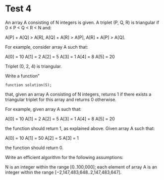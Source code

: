# Test 4

An array A consisting of N integers is given. A triplet (P, Q, R) is triangular if 0 ≤ P < Q < R < N and:

A[P] + A[Q] > A[R],
A[Q] + A[R] > A[P],
A[R] + A[P] > A[Q].

For example, consider array A such that:

A[0] = 10    A[1] = 2    A[2] = 5
A[3] = 1     A[4] = 8    A[5] = 20

Triplet (0, 2, 4) is triangular.

Write a function”

```function solution(S);```

that, given an array A consisting of N integers, returns 1 if there exists a triangular triplet for this array and returns 0 otherwise.

For example, given array A such that:

A[0] = 10    A[1] = 2    A[2] = 5
A[3] = 1     A[4] = 8    A[5] = 20

the function should return 1, as explained above. Given array A such that:

A[0] = 10    A[1] = 50    A[2] = 5
A[3] = 1

the function should return 0.

Write an efficient algorithm for the following assumptions:

N is an integer within the range [0..100,000];
each element of array A is an integer within the range [−2,147,483,648..2,147,483,647].